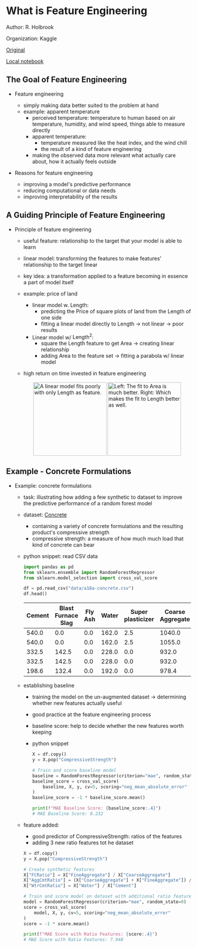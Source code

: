# What is Feature Engineering

Author: R. Holbrook

Organization: Kaggle

[Original](https://www.kaggle.com/ryanholbrook/what-is-feature-engineering)

[Local notebook](src/a18a-what-is-feature-engineering.ipynb)


## The Goal of Feature Engineering

+ Feature engineering
  + simply making data better suited to the problem at hand
  + example: apparent temperature
    + perceived temperature: temperature to human based on air temperature, humidity, and wind speed, things able to measure directly
    + apparent temperature:
      + temperature measured like the heat index, and the wind chill
      + the result of a kind of feature engineering
    + making the observed data more relevant what actually care about, how it actually feels outside

+ Reasons for feature engineering
  + improving a model's predictive performance
  + reducing computational or data needs
  + improving interpretability of the results


## A Guiding Principle of Feature Engineering

+ Principle of feature engineering
  + useful feature: relationship to the target that your model is able to learn
  + linear model: transforming the features to make features' relationship to the target linear
  + key idea: a transformation applied to a feature becoming in essence a part of model itself
  + example: price of land
    + linear model w. Length:
      + predicting the Price of square plots of land from the Length of one side
      + fitting a linear model directly to Length  $\to$ not linear $\to$ poor results
    + Linear model w/ $\text{Length}^2$:
      + square the Length feature to get Area $\to$ creating linear relationship
      + adding Area to the feature set $\to$ fitting a parabola w/ linear model
  + high return on time invested in feature engineering

    <div style="margin: 0.5em; display: flex; justify-content: center; align-items: center; flex-flow: row wrap;">
      <a href="https://www.kaggle.com/ryanholbrook/what-is-feature-engineering" ismap target="_blank">
        <img style="margin: 0.1em;" height=200
          src   = "https://i.imgur.com/5D1z24N.png"
          alt   = "A linear model fits poorly with only Length as feature."
          title = "A linear model fits poorly with only Length as feature."
        >
      </a>
      <a href="url" ismap target="_blank">
        <img style="margin: 0.1em;" height=200
          src   = "https://i.imgur.com/BLRsYOK.png"
          alt   = "Left: The fit to Area is much better. Right: Which makes the fit to Length better as well."
          title = "Left: The fit to Area is much better. Right: Which makes the fit to Length better as well."
        >
      </a>
    </div>


## Example - Concrete Formulations

+ Example: concrete formulations
  + task: illustrating how adding a few synthetic to dataset to improve the predictive performance of a random forest model
  + dataset: [Concrete](https://www.kaggle.com/sinamhd9/concrete-comprehensive-strength)
    + containing a variety of concrete formulations and the resulting product's compressive strength
    + compressive strength: a measure of how much much load that kind of concrete can bear
  + python snippet: read CSV data

    ```python
    import pandas as pd
    from sklearn.ensemble import RandomForestRegressor
    from sklearn.model_selection import cross_val_score

    df = pd.read_csv("data/a18a-concrete.csv")
    df.head()
    ```

    |	Cement | Blast<br>Furnace<br>Slag |	Fly<br>Ash | Water | Super<br>plasticizer | Coarse<br>Aggregate | Fine<br>Aggregate | Age | Compressive<br>Strength |
    |-------|-------|------|-----|-----|------|------|-------|------|
    | 540.0 | 0.0	  | 0.0 | 162.0 | 2.5 | 1040.0 | 676.0 | 28 | 79.99 |
    | 540.0 | 0.0	  | 0.0 | 162.0 | 2.5 | 1055.0 | 676.0 | 28 | 61.89 |
    | 332.5 | 142.5 | 0.0 | 228.0 | 0.0 | 932.0	 | 94.0	 | 70 | 40.27 |
    | 332.5 | 142.5 | 0.0 | 228.0 | 0.0 | 932.0	 | 94.0	 | 65 | 41.05 |
    | 198.6 | 132.4 | 0.0 | 192.0 | 0.0 | 978.4	 | 25.5	 | 60 | 44.30 |

  + establishing baseline
    + training the model on the un-augmented dataset $\to$ determining whether new features actually useful
    + good practice at the feature engineering process
    + baseline score: help to decide whether the new features worth keeping
    + python snippet

      ```python
      X = df.copy()
      y = X.pop("CompressiveStrength")

      # Train and score baseline model
      baseline = RandomForestRegressor(criterion="mae", random_state=0)
      baseline_score = cross_val_score(
          baseline, X, y, cv=5, scoring="neg_mean_absolute_error"
      )
      baseline_score = -1 * baseline_score.mean()

      print(f"MAE Baseline Score: {baseline_score:.4}")
      # MAE Baseline Score: 8.232
      ```

  + feature added:
    + good predictor of CompressiveStrength: ratios of the features
    + adding 3 new ratio features tot he dataset

    ```python
    X = df.copy()
    y = X.pop("CompressiveStrength")

    # Create synthetic features
    X["FCRatio"] = X["FineAggregate"] / X["CoarseAggregate"]
    X["AggCmtRatio"] = (X["CoarseAggregate"] + X["FineAggregate"]) / X["Cement"]
    X["WtrCmtRatio"] = X["Water"] / X["Cement"]

    # Train and score model on dataset with additional ratio features
    model = RandomForestRegressor(criterion="mae", random_state=0)
    score = cross_val_score(
        model, X, y, cv=5, scoring="neg_mean_absolute_error"
    )
    score = -1 * score.mean()

    print(f"MAE Score with Ratio Features: {score:.4}")
    # MAE Score with Ratio Features: 7.948
    ```


